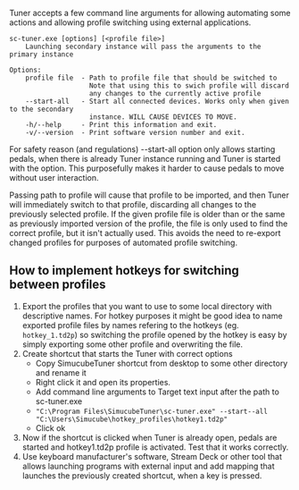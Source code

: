 Tuner accepts a few command line arguments for allowing automating some actions and allowing profile switching using external applications. 

```
sc-tuner.exe [options] [<profile file>]
	Launching secondary instance will pass the arguments to the primary instance

Options:
	profile file  - Path to profile file that should be switched to
	                Note that using this to swich profile will discard
	                any changes to the currently active profile
	--start-all   - Start all connected devices. Works only when given to the secondary
	                instance. WILL CAUSE DEVICES TO MOVE.
	-h/--help     - Print this information and exit.
	-v/--version  - Print software version number and exit.
```

For safety reason (and regulations) --start-all option only allows starting pedals, when there is already Tuner instance running and Tuner is started with the option. This purposefully makes it harder to cause pedals to move without user interaction.

Passing path to profile will cause that profile to be imported, and then Tuner will immediately switch to that profile, discarding all changes to the previously selected profile. If the given profile file is older than or the same as previously imported version of the profile, the file is only used to find the correct profile, but it isn't actually used. This avoids the need to re-export changed profiles for purposes of automated profile switching.

## How to implement hotkeys for switching between profiles

1. Export the profiles that you want to use to some local directory with descriptive names. For hotkey purposes it might be good idea to name exported profile files by names refering to the hotkeys (eg. `hotkey_1.td2p`) so switching the profile opened by the hotkey is easy by simply exporting some other profile and overwriting the file.
2. Create shortcut that starts the Tuner with correct options
   - Copy SimucubeTuner shortcut from desktop to some other directory and rename it
   - Right click it and open its properties.
   - Add command line arguments to Target text input after the path to sc-tuner.exe
   - `"C:\Program Files\SimucubeTuner\sc-tuner.exe" --start--all "C:\Users\Simucube\hotkey_profiles\hotkey1.td2p"`
   - Click ok
3. Now if the shortcut is clicked when Tuner is already open, pedals are started and hotkey1.td2p profile is activated. Test that it works correctly.
4. Use keyboard manufacturer's software, Stream Deck or other tool that allows launching programs with external input and add mapping that launches the previously created shortcut, when a key is pressed.




